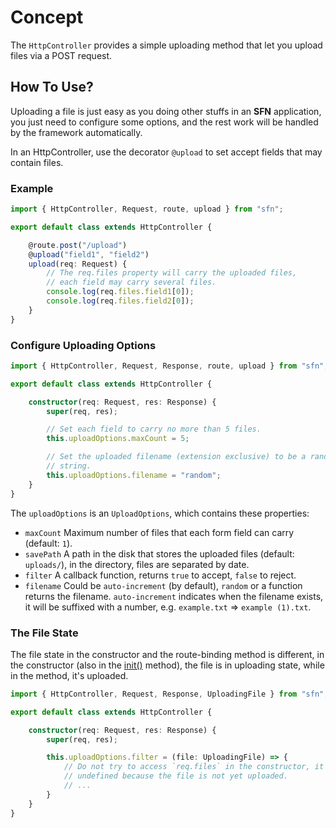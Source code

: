 <!-- title: Uploading; order: 13 -->
# Concept

The `HttpController` provides a simple uploading method that let you upload 
files via a POST request.

## How To Use?

Uploading a file is just easy as you doing other stuffs in an **SFN** 
application, you just need to configure some options, and the rest work will 
be handled by the framework automatically.

In an HttpController, use the decorator `@upload` to set accept fields that may
contain files.

### Example

```typescript
import { HttpController, Request, route, upload } from "sfn";

export default class extends HttpController {

    @route.post("/upload")
    @upload("field1", "field2")
    upload(req: Request) {
        // The req.files property will carry the uploaded files,
        // each field may carry several files.
        console.log(req.files.field1[0]);
        console.log(req.files.field2[0]);
    }
}
```

### Configure Uploading Options

```typescript
import { HttpController, Request, Response, route, upload } from "sfn";

export default class extends HttpController {

    constructor(req: Request, res: Response) {
        super(req, res);

        // Set each field to carry no more than 5 files.
        this.uploadOptions.maxCount = 5;

        // Set the uploaded filename (extension exclusive) to be a random 
        // string.
        this.uploadOptions.filename = "random";
    }
}
```

The `uploadOptions` is an `UploadOptions`, which contains these properties:

- `maxCount` Maximum number of files that each form field can carry (default:
     `1`).
- `savePath` A path in the disk that stores the uploaded files (default: 
    `uploads/`), in the directory, files are separated by date.
- `filter` A callback function, returns `true` to accept, `false` to reject.
- `filename` Could be `auto-increment` (by default), `random` or a function 
    returns the filename. `auto-increment` indicates when the filename exists,
    it will be suffixed with a number, e.g. `example.txt` => `example (1).txt`.

### The File State

The file state in the constructor and the route-binding method is different, in 
the constructor (also in the 
[init()](./http-controller#Before-And-After-Operations) method), the file is in
uploading state, while in the method, it's uploaded.

```typescript
import { HttpController, Request, Response, UploadingFile } from "sfn";

export default class extends HttpController {

    constructor(req: Request, res: Response) {
        super(req, res);

        this.uploadOptions.filter = (file: UploadingFile) => {
            // Do not try to access `req.files` in the constructor, it's 
            // undefined because the file is not yet uploaded.
            // ...
        }
    }
}
```